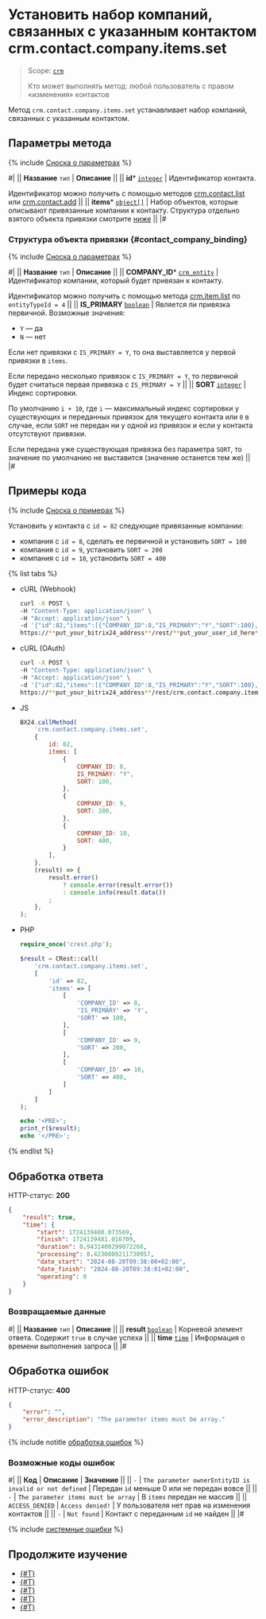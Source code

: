 # Установить набор компаний, связанных с указанным контактом crm.contact.company.items.set

> Scope: [`crm`](../../../scopes/permissions.md)
>
> Кто может выполнять метод: любой пользователь с правом «изменения» контактов

Метод `crm.contact.company.items.set` устанавливает набор компаний, связанных с указанным контактом.

## Параметры метода

{% include [Сноска о параметрах](../../../../_includes/required.md) %}

#|
|| **Название**
`тип` | **Описание** ||
|| **id***
[`integer`][1] | Идентификатор контакта.

Идентификатор можно получить с помощью методов [crm.contact.list](../crm-contact-list.md) или [crm.contact.add](../crm-contact-add.md)
||
|| **items***
[`object[]`][1] | Набор объектов, которые описывают привязанные компании к контакту. Структура отдельно взятого объекта привязки смотрите [ниже](#contact_company_binding) ||
|#

### Структура объекта привязки {#contact_company_binding}

{% include [Сноска о параметрах](../../../../_includes/required.md) %}

#|
|| **Название**
`тип` | **Описание** ||
|| **COMPANY_ID***
[`crm_entity`][2] | Идентификатор компании, который будет привязан к контакту.

Идентификатор можно получить с помощью метода [crm.item.list](../../universal/crm-item-list.md) по `entityTypeId = 4` ||
|| **IS_PRIMARY**
[`boolean`][1] | Является ли привязка первичной. Возможные значения:
- `Y` — да
- `N` — нет

Если нет привязки с `IS_PRIMARY = Y`, то она выставляется у первой привязки в `items`.

Если передано несколько привязок с `IS_PRIMARY = Y`, то первичной будет считаться первая привязка с `IS_PRIMARY = Y`
||
|| **SORT**
[`integer`][1] | Индекс сортировки.

По умолчанию `i + 10`, где `i` — максимальный индекс сортировки у существующих и переданных привязок для текущего контакта или `0` в случае, если `SORT` не передан ни у одной из привязок и если у контакта отсутствуют привязки.

Если передана уже существующая привязка без параметра `SORT`, то значение по умолчанию не выставится (значение останется тем же) ||
|#

## Примеры кода

{% include [Сноска о примерах](../../../../_includes/examples.md) %}

Установить у контакта с `id = 82` следующие привязанные компании:
- компания с `id = 8`, сделать ее первичной и установить `SORT = 100`
- компания с `id = 9`, установить `SORT = 200`
- компания с `id = 10`, установить `SORT = 400`

{% list tabs %}

- cURL (Webhook)

    ```bash
    curl -X POST \
    -H "Content-Type: application/json" \
    -H "Accept: application/json" \
    -d '{"id":82,"items":[{"COMPANY_ID":8,"IS_PRIMARY":"Y","SORT":100},{"COMPANY_ID":9,"SORT":200},{"COMPANY_ID":10,"SORT":400}]}' \
    https://**put_your_bitrix24_address**/rest/**put_your_user_id_here**/**put_your_webbhook_here**/crm.contact.company.items.set
    ```

- cURL (OAuth)

    ```bash
    curl -X POST \
    -H "Content-Type: application/json" \
    -H "Accept: application/json" \
    -d '{"id":82,"items":[{"COMPANY_ID":8,"IS_PRIMARY":"Y","SORT":100},{"COMPANY_ID":9,"SORT":200},{"COMPANY_ID":10,"SORT":400}],"auth":"**put_access_token_here**"}' \
    https://**put_your_bitrix24_address**/rest/crm.contact.company.items.set
    ```

- JS

    ```js
    BX24.callMethod(
        'crm.contact.company.items.set',
        {
            id: 82,
            items: [
                {
                    COMPANY_ID: 8,
                    IS_PRIMARY: "Y",
                    SORT: 100,
                },
                {
                    COMPANY_ID: 9,
                    SORT: 200,
                },
                {
                    COMPANY_ID: 10,
                    SORT: 400,
                }
            ],
        },
        (result) => {
            result.error()
                ? console.error(result.error())
                : console.info(result.data())
            ;
        },
    );
    ```

- PHP

    ```php
    require_once('crest.php');

    $result = CRest::call(
        'crm.contact.company.items.set',
        [
            'id' => 82,
            'items' => [
                [
                    'COMPANY_ID' => 8,
                    'IS_PRIMARY' => 'Y',
                    'SORT' => 100,
                ],
                [
                    'COMPANY_ID' => 9,
                    'SORT' => 200,
                ],
                [
                    'COMPANY_ID' => 10,
                    'SORT' => 400,
                ]
            ]
        ]
    );

    echo '<PRE>';
    print_r($result);
    echo '</PRE>';
    ```

{% endlist %}

## Обработка ответа

HTTP-статус: **200**

```json
{
    "result": true,
    "time": {
        "start": 1724139480.073569,
        "finish": 1724139481.016709,
        "duration": 0.9431400299072266,
        "processing": 0.4230809211730957,
        "date_start": "2024-08-20T09:38:00+02:00",
        "date_finish": "2024-08-20T09:38:01+02:00",
        "operating": 0
    }
}
```

### Возвращаемые данные

#|
|| **Название**
`тип` | **Описание** ||
|| **result**
[`boolean`][1] | Корневой элемент ответа. Содержит `true` в случае успеха ||
|| **time**
[`time`][1] | Информация о времени выполнения запроса ||
|#

## Обработка ошибок

HTTP-статус: **400**

```json
{
    "error": "",
    "error_description": "The parameter items must be array."
}
```

{% include notitle [обработка ошибок](../../../../_includes/error-info.md) %}

### Возможные коды ошибок

#|
|| **Код** | **Описание** | **Значение** ||
|| `-`     | `The parameter ownerEntityID is invalid or not defined` | Передан `id` меньше 0 или не передан вовсе ||
|| `-`     | `The parameter items must be array` | В `items` передан не массив ||
|| `ACCESS_DENIED` | `Access denied!` | У пользователя нет прав на изменения контактов ||
|| `-`     | `Not found` | Контакт с переданным `id` не найден ||
|#

{% include [системные ошибки](../../../../_includes/system-errors.md) %}

## Продолжите изучение

- [{#T}](./crm-contact-company-add.md)
- [{#T}](./crm-contact-company-delete.md)
- [{#T}](./crm-contact-company-fields.md)
- [{#T}](./crm-contact-company-items-get.md)
- [{#T}](./crm-contact-company-items-delete.md)

[1]: ../../../data-types.md
[2]: ../../data-types.md
